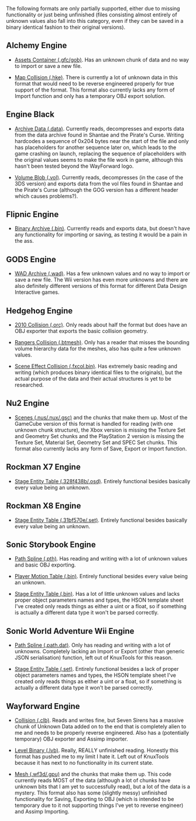 The following formats are only partially supported,  either due to missing functionality or just being unfinished (files consisting almost entirely of unknown values also fall into this category, even if they can be saved in a binary identical fashion to their original versions).

## Alchemy Engine

- [Assets Container (.gfc/gob)](KnuxLib/Engines/Alchemy/AssetsContainer.cs). Has an unknown chunk of data and no way to import or save a new file.

- [Map Collision (.hke)](KnuxLib/Engines/Alchemy/Collision.cs). There is currently a lot of unknown data in this format that would need to be reverse engineered properly for true support of the format. This format also currently lacks any form of Import function and only has a temporary OBJ export solution.

## Engine Black

- [Archive Data (.data)](KnuxLib/Engines/Black/DataArchive.cs). Currently reads, decompresses and exports data from the data archive found in Shantae and the Pirate's Curse. Writing hardcodes a sequence of 0x204 bytes near the start of the file and only has placeholders for another sequence later on, which leads to the game crashing on launch, replacing the sequence of placeholders with the original values seems to make the file work in game, although this hasn't been tested beyond the WayForward logo.

- [Volume Blob (.vol)](KnuxLib/Engines/Black/VolumeBlob.cs). Currently reads, decompresses (in the case of the 3DS version) and exports data from the vol files found in Shantae and the Pirate's Curse (although the GOG version has a different header which causes problems?).

## Flipnic Engine

- [Binary Archive (.bin)](KnuxLib/Engines/Flipnic/BinaryArchive.cs). Currently reads and exports data, but doesn't have any functionality for importing or saving, as testing it would be a pain in the ass.

## GODS Engine

- [WAD Archive (.wad)](KnuxLib/Engines/Gods/WAD.cs). Has a few unknown values and no way to import or save a new file. The Wii version has even more unknowns and there are also definitely different versions of this format for different Data Design Interactive games.

## Hedgehog Engine

- [2010 Collision (.orc)](KnuxLib/Engines/Hedgehog/Collision_2010.cs). Only reads about half the format but does have an OBJ exporter that exports the basic collision geometry.

- [Rangers Collision (.btmesh)](KnuxLib/Engines/Hedgehog/Collision_Rangers.cs). Only has a reader that misses the bounding volume hierarchy data for the meshes, also has quite a few unknown values.

- [Scene Effect Collision (.fxcol.bin)](KnuxLib/Engines/Hedgehog/SceneEffectCollision.cs). Has extremely basic reading and writing (which produces binary identical files to the originals), but the actual purpose of the data and their actual structures is yet to be researched.

## Nu2 Engine

- [Scenes (.nus/.nux/.gsc)](KnuxLib/Engines/Nu2/Scene.cs) and the chunks that make them up. Most of the GameCube version of this format is handled for reading (with one unknown chunk structure), the Xbox version is missing the Texture Set and Geometry Set chunks and the PlayStation 2 version is missing the Texture Set, Material Set, Geometry Set and SPEC Set chunks. This format also currently lacks any form of Save, Export or Import function.

## Rockman X7 Engine

- [Stage Entity Table (.328f438b/.osd)](KnuxLib/Engines/RockmanX7/StageEntityTable.cs). Entirely functional besides basically every value being an unknown.

## Rockman X8 Engine

- [Stage Entity Table (.31bf570e/.set)](KnuxLib/Engines/RockmanX8/StageEntityTable.cs). Entirely functional besides basically every value being an unknown.

## Sonic Storybook Engine

- [Path Spline (.pth)](KnuxLib/Engines/Storybook/PathSpline.cs). Has reading and writing with a lot of unknown values and basic OBJ exporting.

- [Player Motion Table (.bin)](KnuxLib/Engines/Storybook/PlayerMotionTable.cs). Entirely functional besides every value being an unknown.

- [Stage Entity Table (.bin)](KnuxLib/Engines/Storybook/StageEntityTable.cs). Has a lot of little unknown values and lacks proper object parameters names and types, the HSON template sheet I've created only reads things as either a uint or a float, so if something is actually a different data type it won't be parsed correctly.

## Sonic World Adventure Wii Engine

- [Path Spline (.path.dat)](KnuxLib/Engines/WorldAdventureWii/PathSpline.cs). Only has reading and writing with a lot of unknowns. Completely lacking an Import or Export (other than generic JSON serialisation) function, left out of KnuxTools for this reason.

- [Stage Entity Table (.set)](KnuxLib/Engines/WorldAdventureWii/StageEntityTable.cs). Entirely functional besides a lack of proper object parameters names and types, the HSON template sheet I've created only reads things as either a uint or a float, so if something is actually a different data type it won't be parsed correctly.

## Wayforward Engine

- [Collision (.clb)](KnuxLib/Engines/Wayforward/Collision.cs). Reads and writes fine, but Seven Sirens has a massive chunk of Unknown Data added on to the end that is completely alien to me and needs to be properly reverse engineered. Also has a (potentially temporary) OBJ exporter and Assimp importer.

- [Level Binary (.lvb)](KnuxLib/Engines/Wayforward/LevelBinary.cs). Really, REALLY unfinished reading. Honestly this format has pushed me to my limit I hate it. Left out of KnuxTools because it has next to no functionality in its current state.

- [Mesh (.wf3d/.gpu)](KnuxLib/Engines/Wayforward/Mesh.cs) and the chunks that make them up. This code currently reads MOST of the data (although a lot of chunks have unknown bits that I am yet to successfully read), but a lot of the data is a mystery. This format also has some (slightly messy) unfinished functionality for Saving, Exporting to OBJ (which is intended to be temporary due to it not supporting things I've yet to reverse engineer) and Assimp Importing.